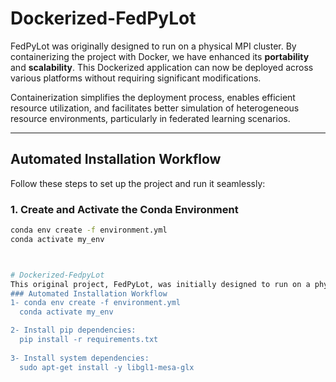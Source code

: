 # **Dockerized-FedPyLot**

FedPyLot was originally designed to run on a physical MPI cluster. By containerizing the project with Docker, we have enhanced its **portability** and **scalability**. This Dockerized application can now be deployed across various platforms without requiring significant modifications. 

Containerization simplifies the deployment process, enables efficient resource utilization, and facilitates better simulation of heterogeneous resource environments, particularly in federated learning scenarios.

---

## **Automated Installation Workflow**

Follow these steps to set up the project and run it seamlessly:

### **1. Create and Activate the Conda Environment**
```bash
conda env create -f environment.yml
conda activate my_env



# Dockerized-FedpyLot
This original project, FedPyLot, was initially designed to run on a physical MPI cluster. By containerizing the project using Docker, we've enhanced its portability and scalability. The Dockerized application can now be deployed on various platforms without requiring significant modifications. This approach simplifies the deployment process and enables efficient resource utilization, as well as better simulation of heterogeneous resource environments in federated learning settings.
### Automated Installation Workflow
1- conda env create -f environment.yml
  conda activate my_env

2- Install pip dependencies:
  pip install -r requirements.txt
  
3- Install system dependencies:
  sudo apt-get install -y libgl1-mesa-glx
